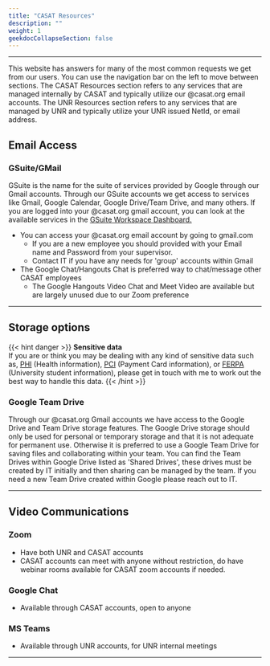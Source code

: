 ```yaml
---
title: "CASAT Resources"
description: ""
weight: 1
geekdocCollapseSection: false
---
```

---

This website has answers for many of the most common requests we get from our users. You can use the navigation bar on the left to move between sections. The CASAT Resources section refers to any services that are managed internally by CASAT and typically utilize our @casat.org email accounts. The UNR Resources section refers to any services that are managed by UNR and typically utilize your UNR issued NetId, or email address.

## Email Access

### GSuite/GMail

GSuite is the name for the suite of services provided by Google through our Gmail accounts. Through our GSuite accounts we get access to services like Gmail, Google Calendar, Google Drive/Team Drive, and many others. If you are logged into your @casat.org gmail account, you can look at the available services in the [GSuite Workspace Dashboard.](https://workspace.google.com/dashboard)
- You can access your @casat.org email account by going to gmail.com
    - If you are a new employee you should provided with your Email name and Password from your supervisor.
    - Contact IT if you have any needs for 'group' accounts within Gmail
- The Google Chat/Hangouts Chat is preferred way to chat/message other CASAT employees
    - The Google Hangouts Video Chat and Meet Video are available but are largely unused due to our Zoom preference
---

## Storage options

{{< hint danger >}}
**Sensitive data**\
If you are or think you may be dealing with any kind of sensitive data such as, [PHI](https://www.hipaajournal.com/what-is-considered-protected-health-information-under-hipaa/) (Health information), [PCI](https://www.pcicomplianceguide.org/faq/) (Payment Card information), or [FERPA](https://www2.ed.gov/policy/gen/guid/fpco/ferpa/index.html) (University student information), please get in touch with me to work out the best way to handle this data.
{{< /hint >}}

### Google Team Drive

Through our @casat.org Gmail accounts we have access to the Google Drive and Team Drive storage features. The Google Drive storage should only be used for personal or temporary storage and that it is not adequate for permanent use. Otherwise it is preferred to use a Google Team Drive for saving files and collaborating within your team. You can find the Team Drives within Google Drive listed as 'Shared Drives', these drives must be created by IT initially and then sharing can be managed by the team. If you need a new Team Drive created within Google please reach out to IT.

---

## Video Communications

### Zoom
- Have both UNR and CASAT accounts
- CASAT accounts can meet with anyone without restriction, do have webinar rooms available for CASAT zoom accounts if needed.
### Google Chat
- Available through CASAT accounts, open to anyone
### MS Teams
- Available through UNR accounts, for UNR internal meetings
---
